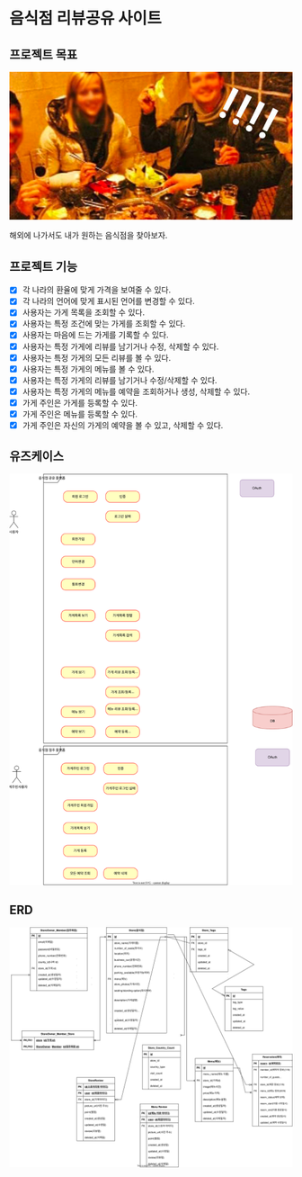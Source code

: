 # 음식점 리뷰공유 사이트

## 프로젝트 목표
![img.png](img.png)

해외에 나가서도 내가 원하는 음식점을 찾아보자.

## 프로젝트 기능
- [x] 각 나라의 환율에 맞게 가격을 보여줄 수 있다.
- [x] 각 나라의 언어에 맞게 표시된 언어를 변경할 수 있다.
- [x] 사용자는 가게 목록을 조회할 수 있다.
- [x] 사용자는 특정 조건에 맞는 가게를 조회할 수 있다.
- [x] 사용자는 마음에 드는 가게를 기록할 수 있다.
- [x] 사용자는 특정 가게에 리뷰를 남기거나 수정, 삭제할 수 있다.
- [x] 사용자는 특정 가게의 모든 리뷰를 볼 수 있다.
- [x] 사용자는 특정 가게의 메뉴를 볼 수 있다.
- [x] 사용자는 특정 가게의 리뷰를 남기거나 수정/삭제할 수 있다.
- [x] 사용자는 특정 가게의 메뉴를 예약을 조회하거나 생성, 삭제할 수 있다.
- [x] 가게 주인은 가게를 등록할 수 있다.
- [x] 가게 주인은 메뉴를 등록할 수 있다.
- [x] 가게 주인은 자신의 가게의 예약을 볼 수 있고, 삭제할 수 있다.

## 유즈케이스
![usecase.svg](document%2Fusecase.svg)
## ERD
![samsik.svg](document%2Fsamsik.svg)
